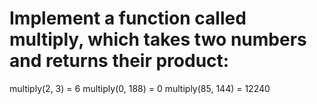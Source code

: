# Implement a function called multiply, which takes two numbers and returns their product:

multiply(2, 3) = 6
multiply(0, 188) = 0
multiply(85, 144) = 12240